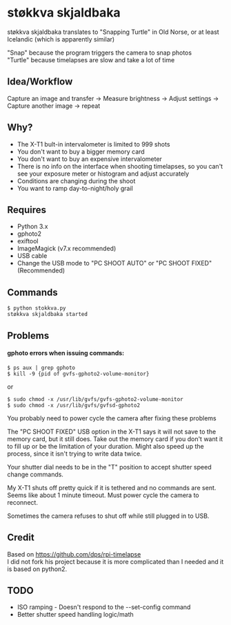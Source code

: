 # støkkva skjaldbaka

støkkva skjaldbaka translates to "Snapping Turtle" in Old Norse, or at least Icelandic (which is apparently similar)

"Snap" because the program triggers the camera to snap photos  
"Turtle" because timelapses are slow and take a lot of time

## Idea/Workflow

Capture an image and transfer -> Measure brightness -> Adjust settings -> Capture another image -> repeat

## Why?

- The X-T1 bult-in intervalometer is limited to 999 shots
- You don't want to buy a bigger memory card
- You don't want to buy an expensive intervalometer
- There is no info on the interface when shooting timelapses, so you can't see your exposure meter or histogram and adjust accurately
- Conditions are changing during the shoot
- You want to ramp day-to-night/holy grail

## Requires

- Python 3.x
- gphoto2
- exiftool
- ImageMagick (v7.x recommended)
- USB cable
- Change the USB mode to "PC SHOOT AUTO" or "PC SHOOT FIXED" (Recommended)

## Commands

    $ python stokkva.py
    støkkva skjaldbaka started

## Problems

#### gphoto errors when issuing commands:

    $ ps aux | grep gphoto
    $ kill -9 {pid of gvfs-gphoto2-volume-monitor}
or

    $ sudo chmod -x /usr/lib/gvfs/gvfs-gphoto2-volume-monitor
    $ sudo chmod -x /usr/lib/gvfs/gvfsd-gphoto2
You probably need to power cycle the camera after fixing these problems

The "PC SHOOT FIXED" USB option in the X-T1 says it will not save to the memory card, but it still does. Take out the memory card if you don't want it to fill up or be the limitation of your duration. Might also speed up the process, since it isn't trying to write data twice.

Your shutter dial needs to be in the "T" position to accept shutter speed change commands.

My X-T1 shuts off pretty quick if it is tethered and no commands are sent. Seems like about 1 minute timeout. Must power cycle the camera to reconnect.

Sometimes the camera refuses to shut off while still plugged in to USB.

## Credit

Based on <https://github.com/dps/rpi-timelapse>  
I did not fork his project because it is more complicated than I needed and it is based on python2.

## TODO

- ISO ramping - Doesn't respond to the --set-config command
- Better shutter speed handling logic/math
